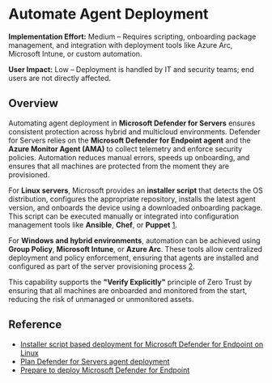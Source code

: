 # Automate Agent Deployment

**Implementation Effort:** Medium – Requires scripting, onboarding package management, and integration with deployment tools like Azure Arc, Microsoft Intune, or custom automation.

**User Impact:** Low – Deployment is handled by IT and security teams; end users are not directly affected.

## Overview

Automating agent deployment in **Microsoft Defender for Servers** ensures consistent protection across hybrid and multicloud environments. Defender for Servers relies on the **Microsoft Defender for Endpoint agent** and the **Azure Monitor Agent (AMA)** to collect telemetry and enforce security policies. Automation reduces manual errors, speeds up onboarding, and ensures that all machines are protected from the moment they are provisioned.

For **Linux servers**, Microsoft provides an **installer script** that detects the OS distribution, configures the appropriate repository, installs the latest agent version, and onboards the device using a downloaded onboarding package. This script can be executed manually or integrated into configuration management tools like **Ansible**, **Chef**, or **Puppet** [1](https://learn.microsoft.com/en-us/defender-endpoint/linux-installer-script).

For **Windows and hybrid environments**, automation can be achieved using **Group Policy**, **Microsoft Intune**, or **Azure Arc**. These tools allow centralized deployment and policy enforcement, ensuring that agents are installed and configured as part of the server provisioning process [2](https://learn.microsoft.com/en-us/azure/defender-for-cloud/plan-defender-for-servers-agents).

This capability supports the **"Verify Explicitly"** principle of Zero Trust by ensuring that all machines are onboarded and monitored from the start, reducing the risk of unmanaged or unmonitored assets.

## Reference

- [Installer script based deployment for Microsoft Defender for Endpoint on Linux](https://learn.microsoft.com/en-us/defender-endpoint/linux-installer-script)  
- [Plan Defender for Servers agent deployment](https://learn.microsoft.com/en-us/azure/defender-for-cloud/plan-defender-for-servers-agents)  
- [Prepare to deploy Microsoft Defender for Endpoint](https://learn.microsoft.com/en-us/defender-endpoint/production-deployment)

